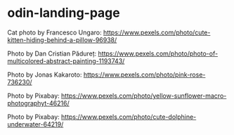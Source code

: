# odin-landing-page

Cat photo by Francesco Ungaro: https://www.pexels.com/photo/cute-kitten-hiding-behind-a-pillow-96938/

Photo by Dan Cristian Pădureț: https://www.pexels.com/photo/photo-of-multicolored-abstract-painting-1193743/

Photo by Jonas Kakaroto: https://www.pexels.com/photo/pink-rose-736230/

Photo by Pixabay: https://www.pexels.com/photo/yellow-sunflower-macro-photographyt-46216/

Photo by Pixabay: https://www.pexels.com/photo/cute-dolphine-underwater-64219/